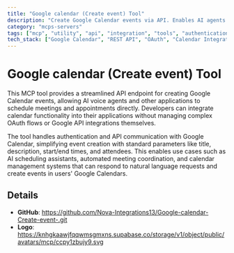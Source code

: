 ```yaml
---
title: "Google calendar (Create event) Tool"
description: "Create Google Calendar events via API. Enables AI agents to schedule meetings and appointments programmatically."
category: "mcps-servers"
tags: ["mcp", "utility", "api", "integration", "tools", "authentication"]
tech_stack: ["Google Calendar", "REST API", "OAuth", "Calendar Integration", "Event Scheduling"]
---
```


# Google calendar (Create event) Tool

This MCP tool provides a streamlined API endpoint for creating Google Calendar events, allowing AI voice agents and other applications to schedule meetings and appointments directly. Developers can integrate calendar functionality into their applications without managing complex OAuth flows or Google API integrations themselves.

The tool handles authentication and API communication with Google Calendar, simplifying event creation with standard parameters like title, description, start/end times, and attendees. This enables use cases such as AI scheduling assistants, automated meeting coordination, and calendar management systems that can respond to natural language requests and create events in users' Google Calendars.

## Details

- **GitHub**: https://github.com/Nova-Integrations13/Google-calendar-Create-event-.git
- **Logo**: https://knhgkaawjfqqwmsgmxns.supabase.co/storage/v1/object/public/avatars/mcp/ccpy1zbujy9.svg
